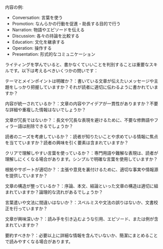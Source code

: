 内容の例:

- Conversation: 言葉を使う
- Promotion: なんらかの行動を促進・助長する目的で行う
- Narration: 物語やエピソードを伝える
- Discussion: 各々の持論を比較する
- Education: 文化を継承する
- Operation: 操作する
- Presentation: 形式的なコミュニケーション

ライティングを学んでいると、書かなくていいことを判別することは重要なスキルです。以下は考えるべきいくつかの問いです：

テーマとメインポイントは明確か？：書いている文章が伝えたいメッセージや主題をしっかり把握していますか？それが読者に適切に伝わるように書かれていますか？

内容が統一されているか？：文章の内容やアイデアが一貫性がありますか？不要な詳細や重複した情報はないでしょうか？

文章が冗長ではないか？：長文や冗長な表現を避けるために、不要な修飾語やフィラー語は削除できるでしょうか？

読者のニーズを考慮しているか？：読者が知りたいことや求めている情報に焦点を当てていますか？読者の興味を引く要素は含まれていますか？

クリアで理解しやすい言葉を使っているか？：専門用語や難解な表現は、読者が理解しにくくなる場合があります。シンプルで明確な言葉を使用していますか？

根拠やサポートが適切か？：主張や意見を裏付けるために、適切な事実や情報源を提供していますか？

文章の構造が整っているか？：序論、本文、結論といった文章の構造は適切に組まれていますか？論理的な流れがあるでしょうか？

言葉遣いや文法に間違いはないか？：スペルミスや文法の誤りはないか、文書校正を行っていますか？

文章が興味深いか？：読み手を引き込むような引用、エピソード、または例が含まれていますか？

要約すべきか？：必要以上に詳細な情報を含んでいないか、簡潔にまとめることで読みやすくなる場合があります。
